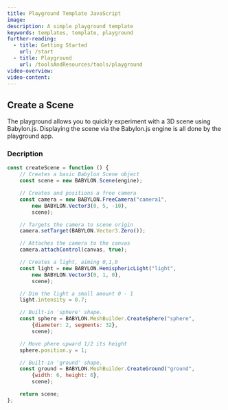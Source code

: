 ```yaml
---
title: Playground Template JavaScript
image: 
description: A simple playground template
keywords: templates, template, playground
further-reading: 
  - title: Getting Started
    url: /start
  - title: Playground
    url: /toolsAndResources/tools/playground
video-overview:
video-content:
---
```


## Create a Scene

The playground allows you to quickly experiment with a 3D scene using Babylon.js. Displaying the scene via the Babylon.js engine is all done by the playground app.

<Playground id="#WJXQP0" title="Basic Playground" description="CreateScene Playground Template." />

### Decription

```javascript
const createScene = function () {
    // Creates a basic Babylon Scene object
    const scene = new BABYLON.Scene(engine);

    // Creates and positions a free camera
    const camera = new BABYLON.FreeCamera("camera1", 
        new BABYLON.Vector3(0, 5, -10), 
        scene);

    // Targets the camera to scene origin
    camera.setTarget(BABYLON.Vector3.Zero());

    // Attaches the camera to the canvas
    camera.attachControl(canvas, true);

    // Creates a light, aiming 0,1,0
    const light = new BABYLON.HemisphericLight("light", 
        new BABYLON.Vector3(0, 1, 0), 
        scene);

    // Dim the light a small amount 0 - 1
    light.intensity = 0.7;

    // Built-in 'sphere' shape.
    const sphere = BABYLON.MeshBuilder.CreateSphere("sphere", 
        {diameter: 2, segments: 32}, 
        scene);

    // Move phere upward 1/2 its height
    sphere.position.y = 1;

    // Built-in 'ground' shape.
    const ground = BABYLON.MeshBuilder.CreateGround("ground", 
        {width: 6, height: 6}, 
        scene);

    return scene;
};
```
